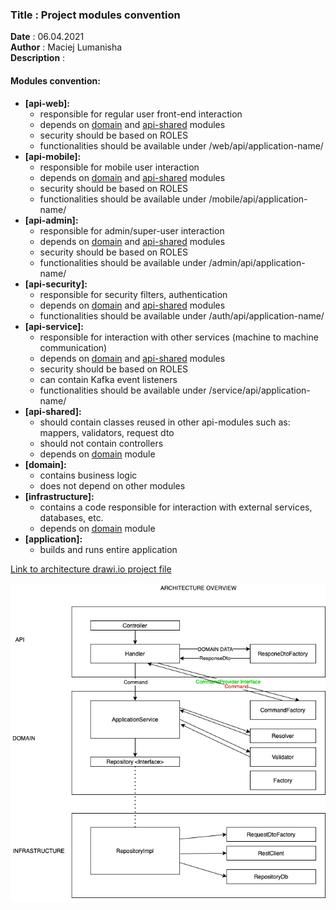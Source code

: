 <h3><b>Title</b> : Project modules convention</h3>
<b>Date</b> : 06.04.2021<br>
<b>Author</b> : Maciej Lumanisha<br>
<b>Description</b> :<br>

<h4>Modules convention:</h4>

* <b>[api-web]:</b>
    - responsible for regular user front-end interaction
    - depends on <u>domain</u> and <u>api-shared</u> modules
    - security should be based on ROLES
    - functionalities should be available under /web/api/application-name/
* <b>[api-mobile]:</b>
    - responsible for mobile user interaction
    - depends on <u>domain</u> and <u>api-shared</u> modules
    - security should be based on ROLES
    - functionalities should be available under /mobile/api/application-name/
* <b>[api-admin]:</b>
    - responsible for admin/super-user interaction
    - depends on <u>domain</u> and <u>api-shared</u> modules
    - security should be based on ROLES
    - functionalities should be available under /admin/api/application-name/
* <b>[api-security]:</b>
    - responsible for security filters, authentication 
    - depends on <u>domain</u> and <u>api-shared</u> modules
    - functionalities should be available under /auth/api/application-name/
* <b>[api-service]:</b>
    - responsible for interaction with other services (machine to machine communication)
    - depends on <u>domain</u> and <u>api-shared</u> modules
    - security should be based on ROLES
    - can contain Kafka event listeners
    - functionalities should be available under /service/api/application-name/
* <b>[api-shared]:</b>
    - should contain classes reused in other api-modules such as: mappers, validators, request dto
    - should not contain controllers
    - depends on <u>domain</u> module
* <b>[domain]:</b>
    - contains business logic
    - does not depend on other modules
* <b>[infrastructure]:</b>
    - contains a code responsible for interaction with external services, databases, etc.
    - depends on <u>domain</u> module
* <b>[application]:</b>
    - builds and runs entire application

[Link to architecture drawi.io project file](misc/architecture.drawio)<br>

![image info](./images/architecture.png)
